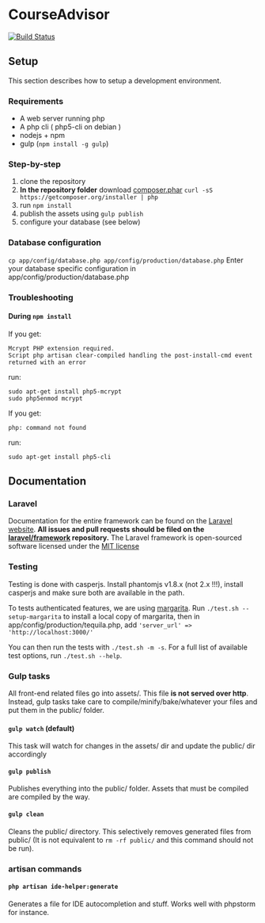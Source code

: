 CourseAdvisor
=============

[![Build Status](https://travis-ci.org/CourseAdvisor/courseadvisor.svg)](https://travis-ci.org/CourseAdvisor/courseadvisor)

## Setup

This section describes how to setup a development environment.

### Requirements
- A web server running php
- A php cli ( php5-cli on debian )
- nodejs + npm
- gulp (`npm install -g gulp`)

### Step-by-step

1. clone the repository
2. **In the repository folder** download [composer.phar](https://getcomposer.org/download/) `curl -sS https://getcomposer.org/installer | php`
3. run `npm install`
4. publish the assets using `gulp publish`
5. configure your database (see below)

### Database configuration

`cp app/config/database.php app/config/production/database.php`
Enter your database specific configuration in app/config/production/database.php

### Troubleshooting

#### During `npm install`
If you get:
```
Mcrypt PHP extension required.
Script php artisan clear-compiled handling the post-install-cmd event returned with an error
```
run:
```
sudo apt-get install php5-mcrypt
sudo php5enmod mcrypt
```

If you get:
```
php: command not found
```
run:
```
sudo apt-get install php5-cli
```

## Documentation

### Laravel
Documentation for the entire framework can be found on the [Laravel website](http://laravel.com/docs).
**All issues and pull requests should be filed on the [laravel/framework](http://github.com/laravel/framework) repository.**
The Laravel framework is open-sourced software licensed under the [MIT license](http://opensource.org/licenses/MIT)

### Testing
Testing is done with casperjs. Install phantomjs v1.8.x (not 2.x !!!), install casperjs and make sure both are available in the path.

To tests authenticated features, we are using [margarita](https://github.com/CourseAdvisor/margarita). Run `./test.sh --setup-margarita`
to install a local copy of margarita, then in app/config/production/tequila.php, add `'server_url' => 'http://localhost:3000/'`

You can then run the tests with `./test.sh -m -s`.
For a full list of available test options, run `./test.sh --help`.

### Gulp tasks
All front-end related files go into assets/. This file **is not served over http**. Instead, gulp tasks take care to compile/minify/bake/whatever your files and put them in the public/ folder.

#### `gulp watch` (default)
This task will watch for changes in the assets/ dir and update the public/ dir accordingly

#### `gulp publish`
Publishes everything into the public/ folder. Assets that must be compiled are compiled by the way.

#### `gulp clean`
Cleans the public/ directory. This selectively removes generated files from public/ (It is not equivalent to `rm -rf public/` and this command should not be run).


### artisan commands

#### `php artisan ide-helper:generate`
Generates a file for IDE autocompletion and stuff. Works well with phpstorm for instance.

